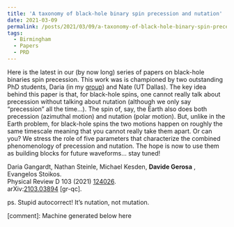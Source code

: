 ```yaml
---
title: 'A taxonomy of black-hole binary spin precession and nutation'
date: 2021-03-09
permalink: /posts/2021/03/09/a-taxonomy-of-black-hole-binary-spin-precession-and-nutation
tags:
  - Birmingham
  - Papers
  - PRD
---
```


Here is the latest in our (by now long) series of papers on black-hole binaries spin precession. This work was is championed by two outstanding PhD students, Daria (in my [group](<../../../../../index.html?p=2466>)) and Nate (UT Dallas). The key idea behind this paper is that, for black-hole spins, one cannot really talk about precession without talking about nutation (although we only say “precession” all the time…). The spin of, say, the Earth also does both precession (azimuthal motion) and nutation (polar motion). But, unlike in the Earth problem, for black-hole spins the two motions happen on roughly the same timescale meaning that you cannot really take them apart. Or can you? We stress the role of five parameters that characterize the combined phenomenology of precession and nutation. The hope is now to use them as building blocks for future waveforms… stay tuned! 

Daria Gangardt, Nathan Steinle, Michael Kesden, **Davide Gerosa** , Evangelos Stoikos.  
Physical Review D 103 (2021) [124026](<https://journals.aps.org/prd/abstract/10.1103/PhysRevD.103.124026>).  
arXiv:[2103.03894](<https://arxiv.org/abs/2103.03894>) [gr-qc].

ps. Stupid autocorrect! It’s nutation, not mutation.

[comment]: Machine generated below here
